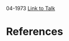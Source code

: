 

04-1973
[Link to Talk](https://www.churchofjesuschrist.org/study/general-conference/1973/04/sunday-afternoon-session?lang=eng)



# References
